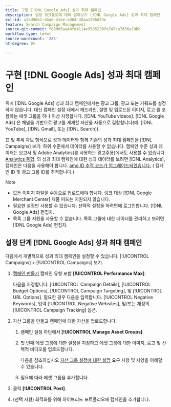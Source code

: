 ```yaml
---
title: 구현 [!DNL Google Ads] 성과 최대 캠페인
description: 설정 워크플로에 대해 알아보기 [!DNL Google Ads] 성과 최대 캠페인
exl-id: afad96b2-d4a6-41ee-ad84-38aa1306d73e
feature: Search Campaign Management
source-git-commit: f80d05aa40fd4114e9585220fe747ca7d36a19bb
workflow-type: tm+mt
source-wordcount: '285'
ht-degree: 0%

---
```


# 구현 [!DNL Google Ads] 성과 최대 캠페인

위치 [!DNL Google Ads] 성과 최대 캠페인에서는 광고 그룹, 광고 또는 키워드를 설정하지 않습니다. 대신 캠페인 설정 내에서 헤드라인, 설명 및 업로드된 이미지, 로고 를 포함하는 에셋 그룹을 하나 이상 지정합니다. [!DNL YouTube videos]. [!DNL Google Ads] 은 채널을 기반으로 광고를 게재할 자산을 자동으로 결합합니다(예: [!DNL YouTube], [!DNL Gmail], 또는 [!DNL Search]).

표 및 추세 차트 형식으로 성과 데이터와 함께 기존의 성과 최대 캠페인을 [!DNL Campaigns] 보기: 하위 수준에서 데이터를 사용할 수 없습니다. 캠페인 수준 성과 데이터는 보고서 및 Adobe Analytics(를 사용하는 광고주용)에서도 사용할 수 있습니다. [Analytics 통합](/help/integrations/analytics/overview.md). 의 성과 최대 캠페인에 대한 성과 데이터를 보려면 [!DNL Analytics], 캠페인은 다음을 사용해야 합니다. [amo ID 추적 코드가 업그레이드되었습니다.](/help/search-social-commerce/tracking/skwcid-tracking-parameter.md) ( 캠페인 ID 및 광고 그룹 ID를 추적합니다.)

>[!NOTE]
>
>* 모든 이미지 파일을 수동으로 업로드해야 합니다. 링크 대상 [!DNL Google Merchant Center] 제품 피드는 지원되지 않습니다.
>* 필요한 설정만 사용할 수 있습니다. 선택적 설정을 하려면에 로그인합니다. [!DNL Google Ads] 편집자.
>* 목록 그룹 지원을 사용할 수 없습니다. 목록 그룹에 대한 데이터를 관리하고 보려면 [!DNL Google Ads] 편집자.

## 설정 단계 [!DNL Google Ads] 성과 최대 캠페인

다음에서 개별적으로 성과 최대 캠페인을 설정할 수 있습니다. [!UICONTROL Campaigns] > [!UICONTROL Campaigns] 보기.

1. [캠페인 만들기](/help/search-social-commerce/campaign-management/campaigns/campaign-manage.md) 캠페인 유형 포함 **[!UICONTROL Performance Max]**.

   다음을 지정합니다. [!UICONTROL Campaign Details], [!UICONTROL Budget Options], [!UICONTROL Campaign Targeting], 및 [!UICONTROL URL Options]. 필요한 경우 다음을 입력합니다. [!UICONTROL Negative Keywords], 입력 [!UICONTROL Negative Websites], 및/또는 재정의 [!UICONTROL Campaign Tracking] 옵션.

1. 자산 그룹을 만들고 캠페인에 대한 자산을 업로드합니다.

   1. 캠페인 설정 하단에서 **[!UICONTROL Manage Asset Groups]**.

   1. 첫 번째 에셋 그룹에 대한 설정을 지정하고 에셋 그룹에 대한 이미지, 로고 및 선택적 비디오를 업로드합니다.

      다음을 참조하십시오 [자산 그룹 설정에 대한 설명](/help/search-social-commerce/campaign-management/campaigns/campaign-settings-google.md) 요구 사항 및 사양을 이해할 수 있습니다.

   1. 필요에 따라 에셋 그룹을 추가합니다.

1. 클릭 **[!UICONTROL Post]**.

1. (선택 사항) 최적화를 위해 하이브리드 포트폴리오에 캠페인을 추가합니다.
